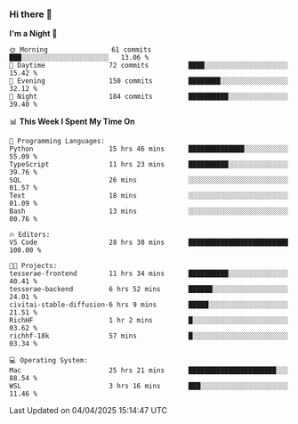 ### Hi there 👋

<!--
**ALiersEL/ALiersEL** is a ✨ _special_ ✨ repository because its `README.md` (this file) appears on your GitHub profile.

Here are some ideas to get you started:

- 🔭 I’m currently working on ...
- 🌱 I’m currently learning ...
- 👯 I’m looking to collaborate on ...
- 🤔 I’m looking for help with ...
- 💬 Ask me about ...
- 📫 How to reach me: ...
- 😄 Pronouns: ...
- ⚡ Fun fact: ...
-->

<!--START_SECTION:waka-->
**I'm a Night 🦉** 

```text
🌞 Morning                61 commits          ███░░░░░░░░░░░░░░░░░░░░░░   13.06 % 
🌆 Daytime                72 commits          ████░░░░░░░░░░░░░░░░░░░░░   15.42 % 
🌃 Evening                150 commits         ████████░░░░░░░░░░░░░░░░░   32.12 % 
🌙 Night                  184 commits         ██████████░░░░░░░░░░░░░░░   39.40 % 
```


📊 **This Week I Spent My Time On** 

```text
💬 Programming Languages: 
Python                   15 hrs 46 mins      ██████████████░░░░░░░░░░░   55.09 % 
TypeScript               11 hrs 23 mins      ██████████░░░░░░░░░░░░░░░   39.76 % 
SQL                      26 mins             ░░░░░░░░░░░░░░░░░░░░░░░░░   01.57 % 
Text                     18 mins             ░░░░░░░░░░░░░░░░░░░░░░░░░   01.09 % 
Bash                     13 mins             ░░░░░░░░░░░░░░░░░░░░░░░░░   00.76 % 

🔥 Editors: 
VS Code                  28 hrs 38 mins      █████████████████████████   100.00 % 

🐱‍💻 Projects: 
tesserae-frontend        11 hrs 34 mins      ██████████░░░░░░░░░░░░░░░   40.41 % 
tesserae-backend         6 hrs 52 mins       ██████░░░░░░░░░░░░░░░░░░░   24.01 % 
civitai-stable-diffusion-6 hrs 9 mins        █████░░░░░░░░░░░░░░░░░░░░   21.51 % 
RichHF                   1 hr 2 mins         █░░░░░░░░░░░░░░░░░░░░░░░░   03.62 % 
richhf-18k               57 mins             █░░░░░░░░░░░░░░░░░░░░░░░░   03.34 % 

💻 Operating System: 
Mac                      25 hrs 21 mins      ██████████████████████░░░   88.54 % 
WSL                      3 hrs 16 mins       ███░░░░░░░░░░░░░░░░░░░░░░   11.46 % 
```


 Last Updated on 04/04/2025 15:14:47 UTC
<!--END_SECTION:waka-->
